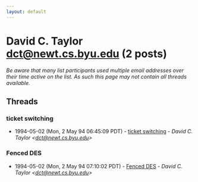```yaml
---
layout: default
---
```


# David C. Taylor <dct@newt.cs.byu.edu> (2 posts)

_Be aware that many list participants used multiple email addresses over their time active on the list. As such this page may not contain all threads available._

## Threads

### ticket switching
+ 1994-05-02 (Mon, 2 May 94 06:45:09 PDT) - [ticket switching](/archive/1994/05/4b1e3a9e6786eed456cbd21fd0cd4238fdbb9b755754a593ad94303cf1e79151) - _David C. Taylor \<dct@newt.cs.byu.edu\>_

### Fenced DES
+ 1994-05-02 (Mon, 2 May 94 07:10:02 PDT) - [Fenced DES](/archive/1994/05/5704080901b8c6a9bf219a0cd31d04c5cd56e6eb9ebf32417bec4f1e9fab136c) - _David C. Taylor \<dct@newt.cs.byu.edu\>_

